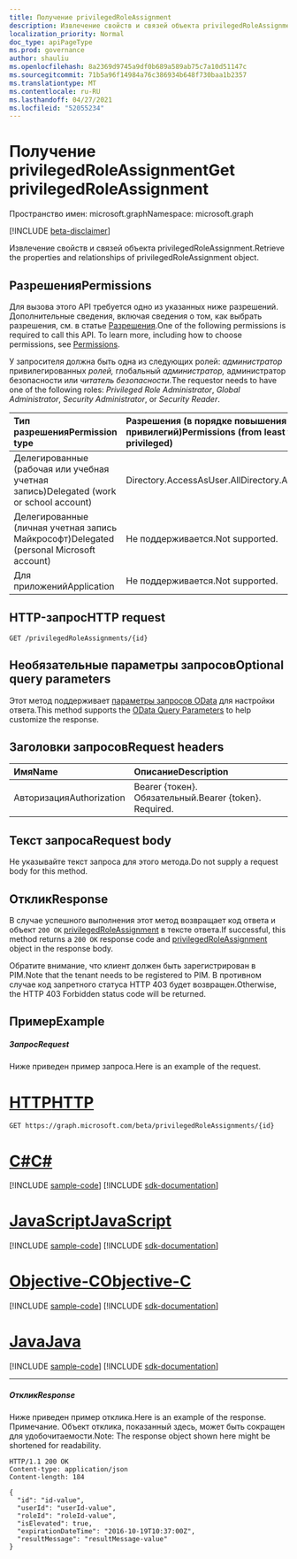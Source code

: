 ```yaml
---
title: Получение privilegedRoleAssignment
description: Извлечение свойств и связей объекта privilegedRoleAssignment.
localization_priority: Normal
doc_type: apiPageType
ms.prod: governance
author: shauliu
ms.openlocfilehash: 8a2369d9745a9df0b689a589ab75c7a10d51147c
ms.sourcegitcommit: 71b5a96f14984a76c386934b648f730baa1b2357
ms.translationtype: MT
ms.contentlocale: ru-RU
ms.lasthandoff: 04/27/2021
ms.locfileid: "52055234"
---
```

# <a name="get-privilegedroleassignment"></a><span data-ttu-id="151d6-103">Получение privilegedRoleAssignment</span><span class="sxs-lookup"><span data-stu-id="151d6-103">Get privilegedRoleAssignment</span></span>

<span data-ttu-id="151d6-104">Пространство имен: microsoft.graph</span><span class="sxs-lookup"><span data-stu-id="151d6-104">Namespace: microsoft.graph</span></span>

[!INCLUDE [beta-disclaimer](../../includes/beta-disclaimer.md)]

<span data-ttu-id="151d6-105">Извлечение свойств и связей объекта privilegedRoleAssignment.</span><span class="sxs-lookup"><span data-stu-id="151d6-105">Retrieve the properties and relationships of privilegedRoleAssignment object.</span></span>
## <a name="permissions"></a><span data-ttu-id="151d6-106">Разрешения</span><span class="sxs-lookup"><span data-stu-id="151d6-106">Permissions</span></span>
<span data-ttu-id="151d6-p101">Для вызова этого API требуется одно из указанных ниже разрешений. Дополнительные сведения, включая сведения о том, как выбрать разрешения, см. в статье [Разрешения](/graph/permissions-reference).</span><span class="sxs-lookup"><span data-stu-id="151d6-p101">One of the following permissions is required to call this API. To learn more, including how to choose permissions, see [Permissions](/graph/permissions-reference).</span></span>

<span data-ttu-id="151d6-109">У запросителя должна быть одна из следующих ролей: _администратор_ привилегированных _ролей,_ глобальный _администратор,_ администратор безопасности или _читатель безопасности._</span><span class="sxs-lookup"><span data-stu-id="151d6-109">The requestor needs to have one of the following roles: _Privileged Role Administrator_, _Global Administrator_, _Security Administrator_, or _Security Reader_.</span></span> 

|<span data-ttu-id="151d6-110">Тип разрешения</span><span class="sxs-lookup"><span data-stu-id="151d6-110">Permission type</span></span>      | <span data-ttu-id="151d6-111">Разрешения (в порядке повышения привилегий)</span><span class="sxs-lookup"><span data-stu-id="151d6-111">Permissions (from least to most privileged)</span></span>              |
|:--------------------|:---------------------------------------------------------|
|<span data-ttu-id="151d6-112">Делегированные (рабочая или учебная учетная запись)</span><span class="sxs-lookup"><span data-stu-id="151d6-112">Delegated (work or school account)</span></span> | <span data-ttu-id="151d6-113">Directory.AccessAsUser.All</span><span class="sxs-lookup"><span data-stu-id="151d6-113">Directory.AccessAsUser.All</span></span>    |
|<span data-ttu-id="151d6-114">Делегированные (личная учетная запись Майкрософт)</span><span class="sxs-lookup"><span data-stu-id="151d6-114">Delegated (personal Microsoft account)</span></span> | <span data-ttu-id="151d6-115">Не поддерживается.</span><span class="sxs-lookup"><span data-stu-id="151d6-115">Not supported.</span></span>    |
|<span data-ttu-id="151d6-116">Для приложений</span><span class="sxs-lookup"><span data-stu-id="151d6-116">Application</span></span> | <span data-ttu-id="151d6-117">Не поддерживается.</span><span class="sxs-lookup"><span data-stu-id="151d6-117">Not supported.</span></span> |

## <a name="http-request"></a><span data-ttu-id="151d6-118">HTTP-запрос</span><span class="sxs-lookup"><span data-stu-id="151d6-118">HTTP request</span></span>
<!-- { "blockType": "ignored" } -->
```http
GET /privilegedRoleAssignments/{id}
```
## <a name="optional-query-parameters"></a><span data-ttu-id="151d6-119">Необязательные параметры запросов</span><span class="sxs-lookup"><span data-stu-id="151d6-119">Optional query parameters</span></span>
<span data-ttu-id="151d6-120">Этот метод поддерживает [параметры запросов OData](/graph/query-parameters) для настройки ответа.</span><span class="sxs-lookup"><span data-stu-id="151d6-120">This method supports the [OData Query Parameters](/graph/query-parameters) to help customize the response.</span></span>

## <a name="request-headers"></a><span data-ttu-id="151d6-121">Заголовки запросов</span><span class="sxs-lookup"><span data-stu-id="151d6-121">Request headers</span></span>
| <span data-ttu-id="151d6-122">Имя</span><span class="sxs-lookup"><span data-stu-id="151d6-122">Name</span></span>      |<span data-ttu-id="151d6-123">Описание</span><span class="sxs-lookup"><span data-stu-id="151d6-123">Description</span></span>|
|:----------|:----------|
| <span data-ttu-id="151d6-124">Авторизация</span><span class="sxs-lookup"><span data-stu-id="151d6-124">Authorization</span></span>  | <span data-ttu-id="151d6-p102">Bearer {токен}. Обязательный.</span><span class="sxs-lookup"><span data-stu-id="151d6-p102">Bearer {token}. Required.</span></span> |

## <a name="request-body"></a><span data-ttu-id="151d6-127">Текст запроса</span><span class="sxs-lookup"><span data-stu-id="151d6-127">Request body</span></span>
<span data-ttu-id="151d6-128">Не указывайте текст запроса для этого метода.</span><span class="sxs-lookup"><span data-stu-id="151d6-128">Do not supply a request body for this method.</span></span>

## <a name="response"></a><span data-ttu-id="151d6-129">Отклик</span><span class="sxs-lookup"><span data-stu-id="151d6-129">Response</span></span>

<span data-ttu-id="151d6-130">В случае успешного выполнения этот метод возвращает код ответа и объект `200 OK` [privilegedRoleAssignment](../resources/privilegedroleassignment.md) в тексте ответа.</span><span class="sxs-lookup"><span data-stu-id="151d6-130">If successful, this method returns a `200 OK` response code and [privilegedRoleAssignment](../resources/privilegedroleassignment.md) object in the response body.</span></span>

<span data-ttu-id="151d6-131">Обратите внимание, что клиент должен быть зарегистрирован в PIM.</span><span class="sxs-lookup"><span data-stu-id="151d6-131">Note that the tenant needs to be registered to PIM.</span></span> <span data-ttu-id="151d6-132">В противном случае код запретного статуса HTTP 403 будет возвращен.</span><span class="sxs-lookup"><span data-stu-id="151d6-132">Otherwise, the HTTP 403 Forbidden status code will be returned.</span></span>
## <a name="example"></a><span data-ttu-id="151d6-133">Пример</span><span class="sxs-lookup"><span data-stu-id="151d6-133">Example</span></span>
##### <a name="request"></a><span data-ttu-id="151d6-134">Запрос</span><span class="sxs-lookup"><span data-stu-id="151d6-134">Request</span></span>
<span data-ttu-id="151d6-135">Ниже приведен пример запроса.</span><span class="sxs-lookup"><span data-stu-id="151d6-135">Here is an example of the request.</span></span>

# <a name="http"></a>[<span data-ttu-id="151d6-136">HTTP</span><span class="sxs-lookup"><span data-stu-id="151d6-136">HTTP</span></span>](#tab/http)
<!-- {
  "blockType": "request",
  "name": "get_privilegedroleassignment"
}-->
```msgraph-interactive
GET https://graph.microsoft.com/beta/privilegedRoleAssignments/{id}
```
# <a name="c"></a>[<span data-ttu-id="151d6-137">C#</span><span class="sxs-lookup"><span data-stu-id="151d6-137">C#</span></span>](#tab/csharp)
[!INCLUDE [sample-code](../includes/snippets/csharp/get-privilegedroleassignment-csharp-snippets.md)]
[!INCLUDE [sdk-documentation](../includes/snippets/snippets-sdk-documentation-link.md)]

# <a name="javascript"></a>[<span data-ttu-id="151d6-138">JavaScript</span><span class="sxs-lookup"><span data-stu-id="151d6-138">JavaScript</span></span>](#tab/javascript)
[!INCLUDE [sample-code](../includes/snippets/javascript/get-privilegedroleassignment-javascript-snippets.md)]
[!INCLUDE [sdk-documentation](../includes/snippets/snippets-sdk-documentation-link.md)]

# <a name="objective-c"></a>[<span data-ttu-id="151d6-139">Objective-C</span><span class="sxs-lookup"><span data-stu-id="151d6-139">Objective-C</span></span>](#tab/objc)
[!INCLUDE [sample-code](../includes/snippets/objc/get-privilegedroleassignment-objc-snippets.md)]
[!INCLUDE [sdk-documentation](../includes/snippets/snippets-sdk-documentation-link.md)]

# <a name="java"></a>[<span data-ttu-id="151d6-140">Java</span><span class="sxs-lookup"><span data-stu-id="151d6-140">Java</span></span>](#tab/java)
[!INCLUDE [sample-code](../includes/snippets/java/get-privilegedroleassignment-java-snippets.md)]
[!INCLUDE [sdk-documentation](../includes/snippets/snippets-sdk-documentation-link.md)]

---

##### <a name="response"></a><span data-ttu-id="151d6-141">Отклик</span><span class="sxs-lookup"><span data-stu-id="151d6-141">Response</span></span>
<span data-ttu-id="151d6-142">Ниже приведен пример отклика.</span><span class="sxs-lookup"><span data-stu-id="151d6-142">Here is an example of the response.</span></span> <span data-ttu-id="151d6-143">Примечание. Объект отклика, показанный здесь, может быть сокращен для удобочитаемости.</span><span class="sxs-lookup"><span data-stu-id="151d6-143">Note: The response object shown here might be shortened for readability.</span></span>
<!-- {
  "blockType": "response",
  "truncated": true,
  "@odata.type": "microsoft.graph.privilegedRoleAssignment"
} -->
```http
HTTP/1.1 200 OK
Content-type: application/json
Content-length: 184

{
  "id": "id-value",
  "userId": "userId-value",
  "roleId": "roleId-value",
  "isElevated": true,
  "expirationDateTime": "2016-10-19T10:37:00Z",
  "resultMessage": "resultMessage-value"
}
```

<!-- uuid: 8fcb5dbc-d5aa-4681-8e31-b001d5168d79
2015-10-25 14:57:30 UTC -->
<!--
{
  "type": "#page.annotation",
  "description": "Get privilegedRoleAssignment",
  "keywords": "",
  "section": "documentation",
  "tocPath": "",
  "suppressions": [
  ]
}
-->
